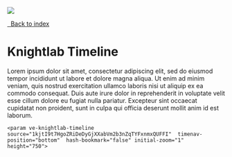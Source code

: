 <a href="https://juncture-digital.org"><img src="https://juncture-digital.org/images/ve-button.png"></a>

<param ve-config title="Knightlab Timeline examples" layout="vertical">
<a class="nav" href="/"><i class="fas fa-arrow-circle-left"></i>&nbsp;&nbsp;Back to index</a>

# Knightlab Timeline

Lorem ipsum dolor sit amet, consectetur adipiscing elit, sed do eiusmod tempor incididunt ut labore et dolore magna aliqua. Ut enim ad minim veniam, quis nostrud exercitation ullamco laboris nisi ut aliquip ex ea commodo consequat. Duis aute irure dolor in reprehenderit in voluptate velit esse cillum dolore eu fugiat nulla pariatur. Excepteur sint occaecat cupidatat non proident, sunt in culpa qui officia deserunt mollit anim id est laborum.
```
<param ve-knightlab-timeline  source="1kjtI9t7HgoZRiDeDyGjXXabVm2b3nZqTYFxnmxQUFFI"  timenav-position="bottom"  hash-bookmark="false" initial-zoom="1" height="750">
```
<param ve-knightlab-timeline  source="1kjtI9t7HgoZRiDeDyGjXXabVm2b3nZqTYFxnmxQUFFI"  timenav-position="bottom"  hash-bookmark="false" initial-zoom="1" height="750">
